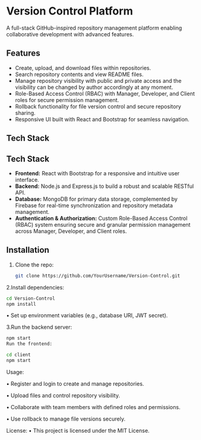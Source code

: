 # Version Control Platform

A full-stack GitHub-inspired repository management platform enabling collaborative development with advanced features.

## Features

- Create, upload, and download files within repositories.  
- Search repository contents and view README files.  
- Manage repository visibility with public and private access and the visibility can be changed by author accordingly at any moment.
- Role-Based Access Control (RBAC) with Manager, Developer, and Client roles for secure permission management.  
- Rollback functionality for file version control and secure repository sharing.  
- Responsive UI built with React and Bootstrap for seamless navigation.

## Tech Stack

## Tech Stack

- **Frontend:** React with Bootstrap for a responsive and intuitive user interface.  
- **Backend:** Node.js and Express.js to build a robust and scalable RESTful API.  
- **Database:** MongoDB for primary data storage, complemented by Firebase for real-time synchronization and repository metadata management.  
- **Authentication & Authorization:** Custom Role-Based Access Control (RBAC) system ensuring secure and granular permission management across Manager, Developer, and Client roles.


## Installation

1. Clone the repo:

   ```bash
   git clone https://github.com/YourUsername/Version-Control.git
2.Install dependencies:

   ```bash
   cd Version-Control
   npm install
  ```
• Set up environment variables (e.g., database URI, JWT secret).

3.Run the backend server:

```bash
npm start
Run the frontend:
```
```bash
cd client
npm start
```
Usage:

• Register and login to create and manage repositories.

• Upload files and control repository visibility.

• Collaborate with team members with defined roles and permissions.

• Use rollback to manage file versions securely.

License:
• This project is licensed under the MIT License.

